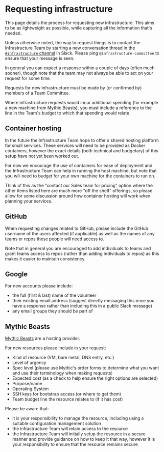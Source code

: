 # Requesting infrastructure

This page details the process for requesting new infrastructure. This aims to be
as lightweight as possible, while capturing all the information that's needed.

Unless otherwise noted, the way to request things is to contact the
Infrastructure Team by starting a new conversation thread in the
[`#infrastructure` channel][slack-infra] in Slack. Please ping
`@infrastructure-committee` to ensure that your message is seen.

In general you can expect a response within a couple of days (often much
sooner), though note that the team may not always be able to act on your request
for some time.

Requests for new infrastructure must be made by (or confirmed by) members of a
Team Committee.

Where infrastructure requests would incur additional spending (for example a new
machine from Mythic Beasts), you must include a reference to the line in the
Team's budget to which that spending would relate.

[slack-infra]: https://studentrobotics.slack.com/messages/infrastructure

## Container hosting

In the future the Infrastructure Team hope to offer a shared hosting platform
for small services. These services will need to be provided as Docker
containers, however the exact details (both technical and budgetary) of this
setup have not yet been worked out.

For now we encourage the use of containers for ease of deployment and the
Infrastructure Team can help in running the host machine, but note that you will
need to budget for your own machine for the containers to run on.

Think of this as the "contact our Sales team for pricing" option where the other
items listed here are much more "off the shelf" offerings, so please allow for
some discussion around how container hosting will work when planning your
services.

## GitHub

When requesting changes related to GitHub, please include the GitHub username of
the users affected (if applicable) as well as the names of any teams or repos
those people will need access to.

Note that in general you are encouraged to add individuals to teams and grant
teams access to repos (rather than adding individuals to repos) as this makes it
easier to maintain consistency.

## Google

For new accounts please include:

- the full (first & last) name of the volunteer
- their existing email address (suggest directly messaging this once you have a
  response rather than including this in a public Slack message)
- any email groups they should be part of

## Mythic Beasts

[Mythic Beasts](https://www.mythic-beasts.com/) are a hosting provider.

For new resources please include in your request:

- Kind of resource (VM, bare metal, DNS entry, etc.)
- Level of urgency
- Spec level (please use Mythic's order forms to determine what you want and use
  their terminology when making requests)
- Expected cost (as a check to help ensure the right options are selected)
- Purpose/name
- Operating System
- SSH keys for bootstrap access (or where to get them)
- Team budget line the resource relates to (if it has cost)

Please be aware that:

- it is your responsibility to manage the resource, including using a suitable
  configuration management solution
- the Infrastructure Team will retain access to the resource
- the Infrastructure Team will initially setup the resource in a secure manner
  and provide guidance on how to keep it that way, however it is your
  responsibility to ensure that the resource remains secure
